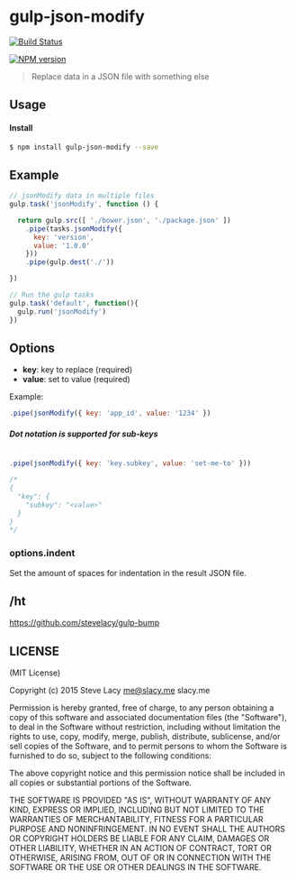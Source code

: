# gulp-json-modify

[![Build Status](https://travis-ci.org/OLIOEX/gulp-json-modify.png?branch=master)](https://travis-ci.org/OLIOEX/gulp-json-modify)

[![NPM version](https://badge.fury.io/js/gulp-json-modify.png)](http://badge.fury.io/js/gulp-json-modify)

> Replace data in a JSON file with something else

## Usage

#### Install

```bash
$ npm install gulp-json-modify --save
```

## Example

```js
// jsonModify data in multiple files
gulp.task('jsonModify', function () {

  return gulp.src([ './bower.json', './package.json' ])
    .pipe(tasks.jsonModify({
      key: 'version',
      value: '1.0.0'
    }))
    .pipe(gulp.dest('./'))

})

// Run the gulp tasks
gulp.task('default', function(){
  gulp.run('jsonModify')
})
```

## Options

* **key**: key to replace (required)
* **value**: set to value (required)

Example:

```js
.pipe(jsonModify({ key: 'app_id', value: '1234' })
```

##### Dot notation is supported for sub-keys

```js

.pipe(jsonModify({ key: 'key.subkey', value: 'set-me-to' }))

/*
{
  "key": {
    "subkey": "<value>"
  }
}
*/
```

### options.indent

Set the amount of spaces for indentation in the result JSON file.

## /ht

https://github.com/stevelacy/gulp-bump

## LICENSE

(MIT License)

Copyright (c) 2015 Steve Lacy <me@slacy.me> slacy.me

Permission is hereby granted, free of charge, to any person obtaining
a copy of this software and associated documentation files (the
"Software"), to deal in the Software without restriction, including
without limitation the rights to use, copy, modify, merge, publish,
distribute, sublicense, and/or sell copies of the Software, and to
permit persons to whom the Software is furnished to do so, subject to
the following conditions:

The above copyright notice and this permission notice shall be
included in all copies or substantial portions of the Software.

THE SOFTWARE IS PROVIDED "AS IS", WITHOUT WARRANTY OF ANY KIND,
EXPRESS OR IMPLIED, INCLUDING BUT NOT LIMITED TO THE WARRANTIES OF
MERCHANTABILITY, FITNESS FOR A PARTICULAR PURPOSE AND
NONINFRINGEMENT. IN NO EVENT SHALL THE AUTHORS OR COPYRIGHT HOLDERS BE
LIABLE FOR ANY CLAIM, DAMAGES OR OTHER LIABILITY, WHETHER IN AN ACTION
OF CONTRACT, TORT OR OTHERWISE, ARISING FROM, OUT OF OR IN CONNECTION
WITH THE SOFTWARE OR THE USE OR OTHER DEALINGS IN THE SOFTWARE.
